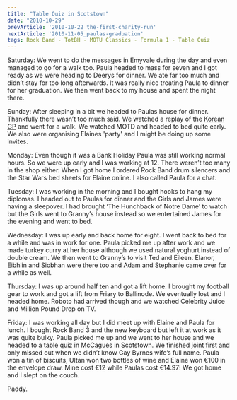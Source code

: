 ```yaml
---
title: "Table Quiz in Scotstown"
date: "2010-10-29"
prevArticle: '2010-10-22_the-first-charity-run'
nextArticle: '2010-11-05_paulas-graduation'
tags: Rock Band - TotBH - MOTU Classics - Formula 1 - Table Quiz
---
```

Saturday: We went to do the messages in Emyvale during the day and even managed to go for a walk too. Paula headed to mass for seven and I got ready as we were heading to Deerys for dinner. We ate far too much and didn’t stay for too long afterwards. It was really nice treating Paula to dinner for her graduation. We then went back to my house and spent the night there.

Sunday: After sleeping in a bit we headed to Paulas house for dinner. Thankfully there wasn’t too much said. We watched a replay of the [Korean GP](http://www.rte.ie/sport/motorsport/2010/1024/korea.html) and went for a walk. We watched MOTD and headed to bed quite early. We also were organising Elaines 'party' and I might be doing up some invites.

Monday: Even though it was a Bank Holiday Paula was still working normal hours. So we were up early and I was working at 12. There weren’t too many in the shop either. When I got home I ordered Rock Band drum silencers and the Star Wars bed sheets for Elaine online. I also called Paula for a chat.

Tuesday: I was working in the morning and I bought hooks to hang my diplomas. I headed out to Paulas for dinner and the Girls and James were having a sleepover. I had brought ‘The Hunchback of Notre Dame’ to watch but the Girls went to Granny’s house instead so we entertained James for the evening and went to bed.

Wednesday: I was up early and back home for eight. I went back to bed for a while and was in work for one. Paula picked me up after work and we made turkey curry at her house although we used natural yoghurt instead of double cream. We then went to Granny’s to visit Ted and Eileen. Elanor, Eibhlin and Siobhan were there too and Adam and Stephanie came over for a while as well.

Thursday: I was up around half ten and got a lift home. I brought my football gear to work and got a lift from Friary to Ballinode. We eventually lost and I headed home. Roboto had arrived though and we watched Celebrity Juice and Million Pound Drop on TV.

Friday: I was working all day but I did meet up with Elaine and Paula for lunch. I bought Rock Band 3 and the new keyboard but left it at work as it was quite bulky. Paula picked me up and we went to her house and we headed to a table quiz in McCagues in Scotstown. We finished joint first and only missed out when we didn’t know Gay Byrnes wife’s full name. Paula won a tin of biscuits, Ultan won two bottles of wine and Elaine won €100 in the envelope draw. Mine cost €12 while Paulas cost €14.97! We got home and I slept on the couch.

Paddy.

